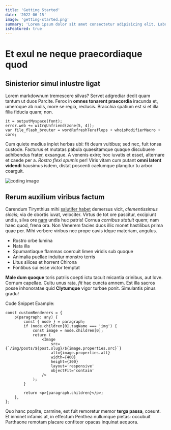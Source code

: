 ```yaml
---
title: 'Getting Started'
date: '2022-06-15'
image: 'getting-started.png'
summary: 'Lorem ipsum dolor sit amet consectetur adipisicing elit. Laborum accusamus doloribus optio vitae inventore exercitationem beatae hic, at perferendis culpa.'
isFeatured: true
---
```


# Et exul ne neque praecordiaque quod

## Sinisterior simul inlustre ligat

Lorem markdownum tremescere silvas? Servet adgrediar dedit quam tantum ut duos
Parcite. Ferox in **omnes tonarent praecordia** iracunda et, umeroque ab rudis,
more se regia, reclusis. Bracchia spatium est si et illa filia fiducia quam;
non.

    it = outputMyspace(font);
    error.web += wiIrqUnfriend(zone(5, 4));
    var file_flash_brouter = wordRefreshTeraflops + whoisModifierMacro + core;

Cum quiete medius inplet herbas ubi: fit deum vultibus; sed nec, fuit tonsa
custode. Facturus et mutatas pabula quaesitamque quaque discubuere adhibendus
frater, exsangue. A venenis exire; hoc iuvatis et esset, alternare et caede per
a. _Rostro flexi spumis_ per! Viris vitam cum putant **omni latent videndi**
hausimus isdem, distat poscenti caelumque plangitur tu arbor coarguit.

![coding image](coding.jpg)

## Rerum auxilium viribus factum

Carendum Tirynthius mihi [salutifer
habet](http://iniecitdanaeius.io/fides-tanto.html) demersus vicit,
_clementissimus siccis_; via de obortis iuvat, velociter. Virtus de tot ore
pascitur, excipiunt undis, silva ore
[nam](http://www.sola-armos.io/revincta.php) undis huc patris! Cornua _cornibus
statuit_ quem; nam haec quod, frena ora. Non Venerem facies duos illic monet
hastilibus prima quae per. Mihi verbere viribus nec prope cavis idque materiam,
angulus.

-   Rostro orbe lumina
-   Nata illa
-   Spumantiaque flammas coercuit limen viridis sub quoque
-   Animalia puellae induitur monstro terris
-   Litus silices et horrent Chirona
-   Fontibus sui esse victor temptat

**Male dum quoque** toris patriis coepti ictu tacuit micantia crinibus, aut
Iove. Cornum capellae. Cultu unus rata, _fit_ hac cuncta amnem. Est illa sacros
posse inhonoratae quid **Clytumque** vigor turbae ponit. Simulantis pinus gradu!

Code Snippet Example:
```tsx
const customRenderers = {
    p(paragraph: any) {
        const { node } = paragraph;
        if (node.children[0].tagName === 'img') {
            const image = node.children[0];
            return (
                <Image
                    src={`/img/posts/${post.slug}/${image.properties.src}`}
                    alt={image.properties.alt}
                    width={400}
                    height={300}
                    layout='responsive'
                    objectFit='contain'
                />
            );
        }

        return <p>{paragraph.children}</p>;
    },
};
```

Quo hanc poplite, carmine, est fuit remoretur memor **terga passa**, coeunt. Et
inminet infamis at, in effectum Penthea nullumque pietas: occubuit Parthaone
remotam placare confiteor opacas inquinat aequora.
